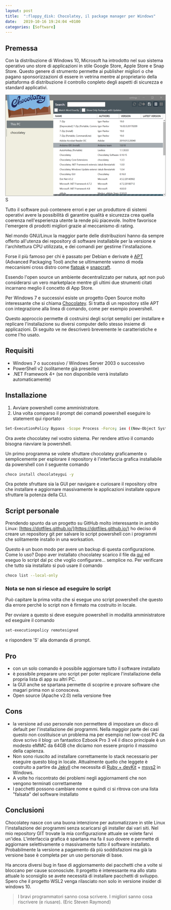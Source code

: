 ```yaml
---
layout: post
title:  ":floppy_disk: Chocolatey, il package manager per Windows"
date:   2019-10-16 19:24:04 +0100
categories: [Software]
---
```

## Premessa
Con la distribuzione di Windows 10, Microsoft ha introdotto nel suo sistema operativo uno store di applicazioni in stile Google Store, Apple Store e Snap Store.
Questo genere di strumento permette ai publisher migliori o che pagano sponsorizzazioni di essere in vetrina mentre al proprietario della piattaforma di distribuzione il controllo conpleto degli aspetti di sicurezza e standard applicativi.

![Chocolatey_screenshot](/assets/2019-10-16/chocolatey_screenshot.png)S

Tutto il software può contenere errori e per un produttore di sistemi operativi avere la possibilità di garantire qualità e sicurezza crea quella coerenza nell'esperienza utente la rende più piacevole. Inoltre favorisce l'emergere di prodotti migliori grazie al meccanismo di rating.

Nel mondo GNU/Linux la maggior parte delle distribuzioni hanno da sempre offerto all'utenza dei repository di software installabile per la versione e l'architettura CPU utilizzata, e dei comandi per gestirne l'installazione.

Forse il più famoso per chi è passato per Debian e derivate è [APT](https://it.wikipedia.org/wiki/Advanced_Packaging_Tool) (Advanced Packaging Tool) anche se ultimamente vanno di moda meccanismi cross distro come [flatpak](https://flatpak.org/) e [snapcraft](https://snapcraft.io/).

Essendo l'open source un ambiente decentralizzato per natura, apt non può considerarsi un vero marketplace mentre gli ultimi due strumenti citati incarnano meglio il concetto di App Store.

Per Windows 7 e successivi esiste un progetto Open Source molto interessante che si chiama [Chocolatey](https://chocolatey.org/). Si tratta di un repository stile APT con integrazione alla linea di comando, come per esempio powershell.

Questo approccio permette di costruirsi degli script semplici per installare e replicare l'installazione su diversi computer dello stesso insieme di applicazioni. Di seguito ve ne descriverò brevemente le caratteristiche e come l'ho usato.

## Requisiti

- Windows 7 o successivo / Windows Server 2003 o successivo
- PowerShell v2 (solitamente già presente)
- .NET Framework 4+ (se non disponibile verrà installato automaticamente)

## Installazione

1. Avviare powershell come amministratore.
2. Una volta comparso il prompt dei comandi powershell eseguire lo statement qui riportato

~~~bash
Set-ExecutionPolicy Bypass -Scope Process -Force; iex ((New-Object System.Net.WebClient).DownloadString('https://chocolatey.org/install.ps1'))
~~~

Ora avete chocolatey nel vostro sistema. Per rendere attivo il comando bisogna riavviare la powershell.

Un primo programma se volete sfruttare chocolatey graficamente o semplicemente per esplorare il repository è l'interfaccia grafica installabile da powershell con il seguente comando

~~~bash
choco install chocolateygui -y
~~~

Ora potete sfruttare sia la GUI per navigare e curiosare il repository oltre che installare e aggiornare massivamente le applicazioni installate oppure sfruttare la potenza della CLI.

## Script personale

Prendendo spunto da un progetto su GitHub molto interessante in ambito Linux: [https://dotfiles.github.io/](https://dotfiles.github.io/) ho deciso di creare un repository git per salvare lo script powershell con i programmi che solitamente installo in una worksation.

Questo è un buon modo per avere un backup di questa configurazione.
Come lo uso? Dopo aver installato chocolatey scarico il file da [qui](https://github.com/capitanfuturo/chocolatey-setup/blob/master/chocolatey-setup.ps1) ed eseguo lo script dal pc che voglio configurare... semplice no.
Per verificare che tutto sia installato si può usare il comando

~~~bash
choco list --local-only
~~~

### Nota se non si riesce ad eseguire lo script

Può capitare la prima volta che si esegue uno script powershell che questo dia errore perchè lo script non è firmato ma costruito in locale.

Per ovviare a questo si deve eseguire powershell in modalità amministratore ed eseguire il comando

~~~bash
set-executionpolicy remotesigned
~~~

e rispondere 'S' alla domanda di prompt.

## Pro

- con un solo comando è possibile aggiornare tutto il software installato
- è possibile preparare uno script per poter replicare l'installazione della propria lista di app su altri PC.
- la GUI anche se spartana permette di scoprire e provare software che magari prima non si conosceva.
- Open source (Apache v2.0) nella versione free

## Cons

- la versione ad uso personale non permettere di impostare un disco di default per l'installazione dei programmi. Nella maggior parte dei casi questo non costituisce un problema ma per esempio nel low-cost PC da dove scrivo il blog: un fantastico Ezbook Pro 3 v4 il disco principale è un modesto eMMC da 64GB che diciamo non essere proprio il massimo della capienza.
- Non sono riuscito ad installare correttamente lo stack necessario per eseguire questo blog in locale. Attualmente quello che leggete è costruito a partire da [Jekyll](https://jekyllrb.com/) che necessita di [Ruby + devKit](https://rubyinstaller.org/) + [msys2](https://www.msys2.org/) in Windows.
- A volte ho riscontrato dei problemi negli aggiornamenti che non vengono terminati correttamente
- I pacchetti possono cambiare nome e quindi ci si ritrova con una lista "falsata" del software installato

## Conclusioni

Chocolatey nasce con una buona intenzione per automatizzare in stile Linux l'installazione dei programmi senza scaricarsi gli installer dai vari siti. Nel mio repository GIT trovate la mia configurazione attuale se volete farvi un'idea.
L'interfaccia grafica è spartana ma fa il suo dovere e permette di aggiornare selettivamente o massivamente tutto il software installato.
Probabilmente la versione a pagamento dà più soddisfazioni ma già la versione base è completa per un uso personale di base.

Ha ancora diversi bug in fase di aggiornamento dei pacchetti che a volte si bloccano per cause sconosciute. Il progetto è interessante ma allo stato attuale lo sconsiglio se avete necessità di installare pacchetti di sviluppo. Spero che il progetto WSL2 venga rilasciato non solo in versione insider di windows 10.

> I bravi programmatori sanno cosa scrivere. I migliori sanno cosa riscrivere (e riusare). (Eric Steven Raymond)
